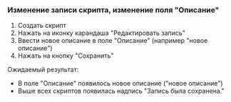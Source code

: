 ### Изменение записи скрипта, изменение поля "Описание"

1. Создать скрипт
2. Нажать на иконку карандаша "Редактировать запись"
3. Ввести новое описание в поле "Описание" (например "новое описание")
4. Нажать на кнопку "Сохранить"

Ожидаемый результат:
- В поле "Описание" появилось новое описание ("новое описание")
- Выше всех скриптов появилась надпись "Запись была сохранена."
